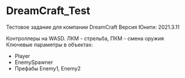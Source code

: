 # DreamCraft_Test
Тестовое задание для компании DreamCraft
Версия Юнити: 2021.3.11

Контроллеры на WASD. ЛКМ - стрельба, ПКМ - смена оружия
 Ключевые параметры в объектах:
   - Player
   - EnemySpawner
   - Префабы Enemy1, Enemy2
